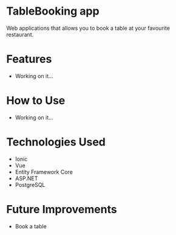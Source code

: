 # TableBooking app

Web applications that allows you to book a table at your favourite restaurant.

# Features
- Working on it...
# How to Use
- Working on it...
# Technologies Used
- Ionic
- Vue
- Entity Framework Core
- ASP.NET
- PostgreSQL
# Future Improvements
- Book a table

